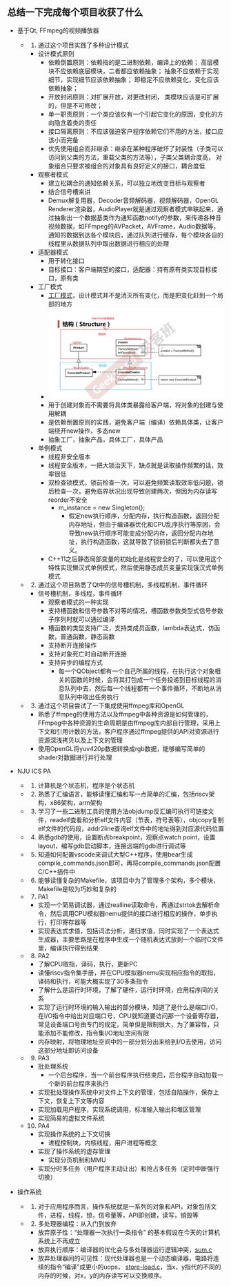 ## 总结一下完成每个项目收获了什么
- 基于Qt, FFmpeg的视频播放器
    - 1. 通过这个项目实践了多种设计模式
        - 设计模式原则
            - 依赖倒置原则：依赖指的是二进制依赖，编译上的依赖；
            高层模块不应依赖底层模块，二者都应依赖抽象；
            抽象不应依赖于实现细节，实现细节应该依赖抽象；
            即稳定不应依赖变化，变化应该依赖抽象；
            - 开放封闭原则：对扩展开放，对更改封闭，
            类模块应该是可扩展的，但是不可修改；
            - 单一职责原则：一个类应该仅有一个引起它变化的原因，变化的方向隐含着类的责任
            - 接口隔离原则：不应该强迫客户程序依赖它们不用的方法，接口应该小而完备
            - 优先使用组合而非继承：继承在某种程序破坏了封装性（子类可以访问到父类的方法，重载父类的方法等），子类父类耦合度高，
            对象组合只要求被组合的对象具有良好定义的接口，耦合度低
        - 观察者模式
            - 建立松耦合的通知依赖关系，可以独立地改变目标与观察者
            - 结合信号槽来讲
            - Demux解复用器，Decoder音频解码器，视频解码器，OpenGL Renderer渲染器，AudioPlayer就是通过观察者模式串联起来，通过抽象出一个数据基类作为通知函数notify的参数，来传递各种音视频数据，如FFmpeg的AVPacket，AVFrame，Audio数据等，通知的数据到达各个模块后，通过队列进行缓存，每个模块各自的线程里从数据队列中取出数据进行相应的处理
        - 适配器模式
            - 用于转化接口
            - 目标接口：客户端期望的接口，适配器：持有原有类实现目标接口，原有类
        - 工厂模式
            - [工厂模式](CPP\Design_Pattern\Factory_Pattern\MainForm2.cpp)，设计模式并不是消灭所有变化，而是把变化赶到一个局部的地方
            - ![工厂模式](CPP\Design_Pattern\Factory_Pattern\Snipaste_2023-07-15_11-26-52.png)
            - 用于创建对象而不需要将具体类暴露给客户端，将对象的创建与使用解耦
            - 是依赖倒置原则的实践，避免客户端（编译）依赖具体类，让客户端绕开new操作，多态new
            - 抽象工厂，抽象产品，具体工厂，具体产品
        - 单例模式
            - 线程非安全版本
            - 线程安全版本，一把大锁治天下，缺点就是读取操作频繁的话，效率很低
            - 双检查锁模式，锁前检查一次，可以避免频繁读取效率低问题，锁后检查一次，避免临界状况出现导致创建两次，但因为内存读写reorder不安全
                - m_instance = new Singleton();
                    - 假定new执行顺序，分配内存，执行构造函数，返回分配内存地址，但由于编译器优化和CPU乱序执行等原因，会导致new执行顺序可能变成分配内存，返回分配内存地址，执行构造函数，这就导致了锁前锁后判断都失去了意义。
            - C++11之后静态局部变量的初始化是线程安全的了，可以使用这个特性实现懒汉式单例模式，然后使用静态成员变量实现饿汉式单例模式
    - 2. 通过这个项目熟悉了Qt中的信号槽机制，多线程机制，事件循环
        - 信号槽机制，多线程，事件循环
            - 观察者模式的一种实现
            - 支持槽函数和信号参数不对等的情况，槽函数参数类型式信号参数子序列时就可以通过编译
            - 槽函数的类型支持广泛，支持类成员函数，lambda表达式，仿函数，普通函数，静态函数
            - 支持断开连接操作
            - 支持对象死亡时自动断开连接
            - 支持异步的编程方式
                - 每一个QObject都有一个自己所属的线程，在执行这个对象相关的函数的时候，会将其打包成一个任务投递到目标线程的消息队列中去，然后每一个线程都有一个事件循环，不断地从消息队列中取出任务执行
    - 3. 通过这个项目尝试了一下集成使用ffmpeg库和OpenGL
        - 熟悉了ffmpeg的使用方法以及ffmpeg中各种资源是如何管理的，FFmpeg中各种资源的生命周期是由ffmpeg库内部自行管理，采用上下文和引用计数的方法，客户程序通过ffmpeg提供的API对资源进行资源深浅拷贝以及上下文的管理
        - 使用OpenGL将yuv420p数据转换成rgb数据，能够编写简单的shader对数据进行并行处理

        
- NJU ICS PA
    - 1. 计算机是个状态机，程序是个状态机
    - 2. 熟悉了汇编语言，能够读懂汇编和写一点简单的汇编，包括riscv架构，x86架构，arm架构
    - 3. 学习了一些二进制工具的使用方法objdump反汇编可执行可链接文件，readelf查看和分析elf文件内容（节表，符号表等），objcopy复制elf文件的代码段，addr2line查询elf文件中的地址得到对应源代码位置
    - 4. 熟悉gdb的使用，设置断点breakpoint，观察点watch point，设置layout，编写gdb启动脚本，连接远端的gdb进行调试等
    - 5. 知道如何配置vscode来调试大型C++程序，使用bear生成compile_commands.json即可，再将compile_commands.json配置C/C++插件中
    - 6. 能够读懂复杂的Makefile，该项目中为了管理多个架构，多个模块，Makefile是较为巧妙和复杂的
    - 7. PA1
        - 实现一个简易调试器，通过realline读取命令，再通过strtok去解析命令，然后调用CPU模拟器nemu提供的接口进行相应的操作，单步执行，打印寄存器等
        - 实现表达式求值，包括词法分析，递归求值，同时实现了一个表达式生成器，主要思路是在程序中生成一个随机表达式放到一个临时C文件里，编译执行得到结果
    - 8. PA2
        - 了解CPU取指，译码，执行，更新PC
        - 读懂riscv指令集手册，并在CPU模拟器nemu实现相应指令的取指，译码和执行，可能大概实现了30多条指令
        - 了解什么是运行时环境，了解了硬件，运行时环境，应用程序间的关系
        - 实现了运行时环境的输入输出的部分模块，知道了是什么是端口I/O，在I/O指令中给出对应端口号，CPU就知道要访问那一个设备寄存器， 
        常见设备端口号由专门的规定，简单但是限制很大，为了兼容性，只能添加不能修改，指令集I/O地址空间有限
        - 内存映射，将物理地址空间中的一部分划分出来给到I/O去使用，访问这部分地址即访问设备
    - 9. PA3
        - 批处理系统
            - 一个后台程序，当一个前台程序执行结束后，后台程序自动加载一个新的前台程序来执行
        - 实现批处理操作系统中对文件上下文的管理，包括自陷操作，保存上下文，恢复上下文等内容
        - 实现加载用户程序，实现系统调用，标准输入输出和堆区管理
        - 实现简易的虚拟文件系统
    - 10. PA4
        - 实现操作系统的上下文切换
            - 进程控制块，内核线程，用户进程等概念
        - 实现了操作系统的虚存管理
            - 实现分页机制和MMU
        - 实现分时多任务（用户程序主动让出）和抢占多任务（定时中断强行切换）

- 操作系统
    - 1. 对于应用程序而言，操作系统就是一系列的对象和API，对象包括文件，进程，线程，锁，信号量等，API即创建，读写，销毁等
    - 2. 多处理器编程：从入门到放弃
        - 放弃原子性：“处理器一次执行一条指令” 的基本假设在今天的计算机系统上不再成立
        - 放弃执行顺序：编译器的优化会与多处理器运行逻辑冲突，[sum.c](C/OS/sum.c)
        - 放弃处理器间的可见性：现代处理器也是一个动态编译器，电路将连续的指令“编译”成更小的uops，
        [store-load.c](C/OS/store-load.c)，当x，y指代的不同的内存的时候，对x，y的内存读写可以交换顺序。